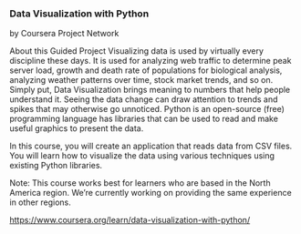 ### Data Visualization with Python
by Coursera Project Network

About this Guided Project
Visualizing data is used by virtually every discipline these days. It is used for analyzing web traffic to determine peak server load, growth and death rate of populations for biological analysis, analyzing weather patterns over time, stock market trends, and so on. Simply put, Data Visualization brings meaning to numbers that help people understand it. Seeing the data change can draw attention to trends and spikes that may otherwise go unnoticed. Python is an open-source (free) programming language has libraries that can be used to read and make useful graphics to present the data.

In this course, you will create an application that reads data from CSV files. You will learn how to visualize the data using various techniques using existing Python libraries. 


Note: This course works best for learners who are based in the North America region. We’re currently working on providing the same experience in other regions.

https://www.coursera.org/learn/data-visualization-with-python/

